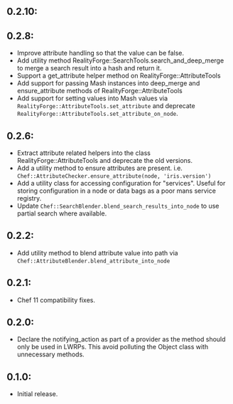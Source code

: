 ## 0.2.10:

## 0.2.8:

* Improve attribute handling so that the value can be false.
* Add utility method RealityForge::SearchTools.search_and_deep_merge
  to merge a search result into a hash and return it.
* Support a get_attribute helper method on RealityForge::AttributeTools
* Add support for passing Mash instances into deep_merge and
  ensure_attribute methods of RealityForge::AttributeTools
* Add support for setting values into Mash values via
  `RealityForge::AttributeTools.set_attribute` and deprecate
  `RealityForge::AttributeTools.set_attribute_on_node`.

## 0.2.6:

* Extract attribute related helpers into the class
  RealityForge::AttributeTools and deprecate the old versions.
* Add a utility method to ensure attributes are present. i.e.
  `Chef::AttributeChecker.ensure_attribute(node, 'iris.version')`
* Add a utility class for accessing configuration for "services".
  Useful for storing configuration in a node or data bags as a
  poor mans service registry.
* Update `Chef::SearchBlender.blend_search_results_into_node`
  to use partial search where available.

## 0.2.2:

* Add utility method to blend attribute value into path via
  `Chef::AttributeBlender.blend_attribute_into_node`

## 0.2.1:

* Chef 11 compatibility fixes.

## 0.2.0:

* Declare the notifying_action as part of a provider as the method should only
  be used in LWRPs. This avoid polluting the Object class with unnecessary methods.

## 0.1.0:

* Initial release.

